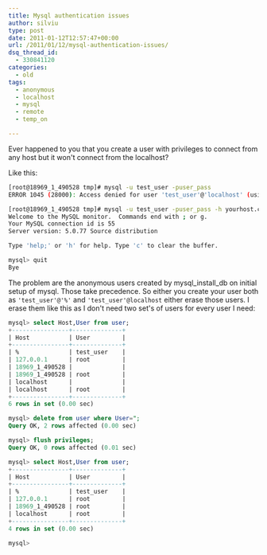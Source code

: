 ```yaml
---
title: Mysql authentication issues
author: silviu
type: post
date: 2011-01-12T12:57:47+00:00
url: /2011/01/12/mysql-authentication-issues/
dsq_thread_id:
  - 330841120
categories:
  - old
tags:
  - anonymous
  - localhost
  - mysql
  - remote
  - temp_on

---
```

Ever happened to you that you create a user with privileges to connect from any host but it won't connect from the localhost?

Like this:

```bash
[root@18969_1_490528 tmp]# mysql -u test_user -puser_pass
ERROR 1045 (28000): Access denied for user 'test_user'@'localhost' (using password: YES)

[root@18969_1_490528 tmp]# mysql -u test_user -puser_pass -h yourhost.com
Welcome to the MySQL monitor.  Commands end with ; or g.
Your MySQL connection id is 55
Server version: 5.0.77 Source distribution

Type 'help;' or 'h' for help. Type 'c' to clear the buffer.

mysql> quit
Bye
```

The problem are the anonymous users created by mysql_install_db on initial setup of mysql. Those take precedence. So either you create your user both as `'test_user'@'%'` and `'test_user'@localhost` either erase those users. I erase them like this as I don't need two set's of users for every user I need:

```sql
mysql> select Host,User from user;
+----------------+--------------+
| Host           | User         |
+----------------+--------------+
| %              | test_user    |
| 127.0.0.1      | root         |
| 18969_1_490528 |              |
| 18969_1_490528 | root         |
| localhost      |              |
| localhost      | root         |
+----------------+--------------+
6 rows in set (0.00 sec)

mysql> delete from user where User=";
Query OK, 2 rows affected (0.00 sec)

mysql> flush privileges;
Query OK, 0 rows affected (0.01 sec)

mysql> select Host,User from user;
+----------------+--------------+
| Host           | User         |
+----------------+--------------+
| %              | test_user    |
| 127.0.0.1      | root         |
| 18969_1_490528 | root         |
| localhost      | root         |
+----------------+--------------+
4 rows in set (0.00 sec)

mysql>
```